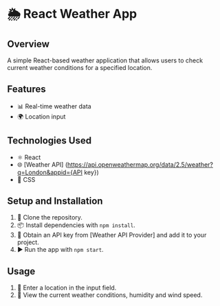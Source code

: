 # 🌦️ React Weather App

## Overview
A simple React-based weather application that allows users to check current weather conditions for a specified location.

## Features
- 📊 Real-time weather data
- 🌍 Location input

## Technologies Used
- ⚛️ React
- 🌐 [Weather API] (https://api.openweathermap.org/data/2.5/weather?q=London&appid={API key})
- 🎨 CSS

## Setup and Installation
1. 🔄 Clone the repository.
2. 📦 Install dependencies with `npm install`.
3. 🔑 Obtain an API key from [Weather API Provider] and add it to your project.
4. ▶️ Run the app with `npm start`.

## Usage
1. 📍 Enter a location in the input field.
2. 👀 View the current weather conditions, humidity and wind speed.



